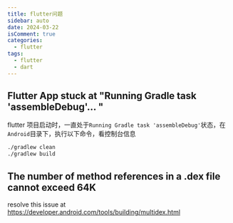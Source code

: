 ```yaml
---
title: flutter问题
sidebar: auto
date: 2024-03-22
isComment: true
categories:
  - flutter
tags:
  - flutter
  - dart
---
```


## Flutter App stuck at "Running Gradle task 'assembleDebug'... "
flutter 项目启动时，一直处于`Running Gradle task 'assembleDebug'`状态，在`Android`目录下，执行以下命令，看控制台信息

```bash
./gradlew clean 
./gradlew build
```

## The number of method references in a .dex file cannot exceed 64K

resolve this issue at https://developer.android.com/tools/building/multidex.html